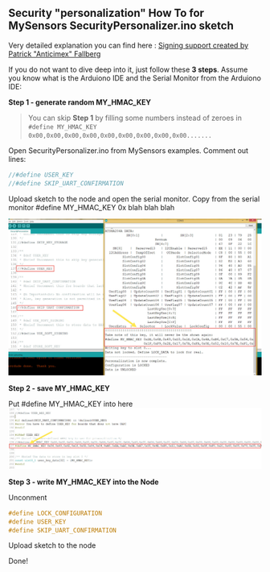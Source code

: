 Security "personalization" How To for MySensors SecurityPersonalizer.ino sketch
------------------------------------------------------------------------


Very detailed explanation you can find here : [Signing support created by Patrick "Anticimex" Fallberg](https://www.mysensors.org/about/signing)

If you do not want to dive deep into it, just follow these **3 steps**. Assume you know what is the Arduiono IDE and the Serial Monitor from the Arduiono IDE:

**Step 1 - generate random MY_HMAC_KEY**

> You can skip **Step 1** by filling some numbers instead of zeroes in ```#define MY_HMAC_KEY 0x00,0x00,0x00,0x00,0x00,0x00,0x00,0x00,0x00....... ```


Open SecurityPersonalizer.ino from MySensors examples.
 Comment out lines:
```c++
//#define USER_KEY
//#define SKIP_UART_CONFIRMATION
```
Upload sketch to the node and open the serial monitor. Copy from the serial monitor #define MY_HMAC_KEY 0x blah blah blah

![open serial monitor and copy #define MY_HMAC_KEY 0x blah blah blah](https://github.com/EasySensors/ButtonSizeNode/blob/master/pics/personalization.jpg?raw=true)



**Step 2 - save MY_HMAC_KEY**

Put #define MY_HMAC_KEY  into here 
![Put it here ](https://github.com/EasySensors/ButtonSizeNode/blob/master/pics/personalization1.jpg?raw=true)

**Step 3 - write MY_HMAC_KEY into the Node**

Unconment
```c++
#define LOCK_CONFIGURATION
#define USER_KEY
#define SKIP_UART_CONFIRMATION
```
Upload sketch to the node 


Done!
